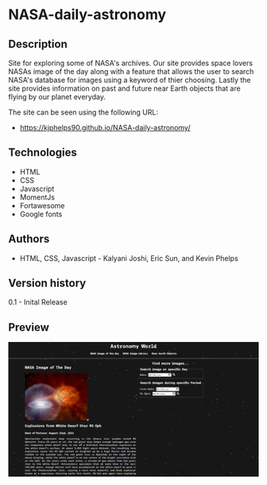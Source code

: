 # NASA-daily-astronomy

Description
------------

Site for exploring some of NASA's archives. Our site provides space lovers NASAs image of the day along with a feature that allows the user to search NASA's database for images using a keyword of thier choosing. Lastly the site provides information on past and future near Earth objects that are flying by our planet everyday.


The site can be seen using the following URL: 

* https://kjphelps90.github.io/NASA-daily-astronomy/


Technologies
------------

* HTML
* CSS
* Javascript
* MomentJs
* Fortawesome
* Google fonts


Authors
------------

* HTML, CSS, Javascript - Kalyani Joshi, Eric Sun, and Kevin Phelps


Version history
------------

0.1 - Inital Release

Preview
------------

![ScreenShot](./assets/images/site_preview.png)
